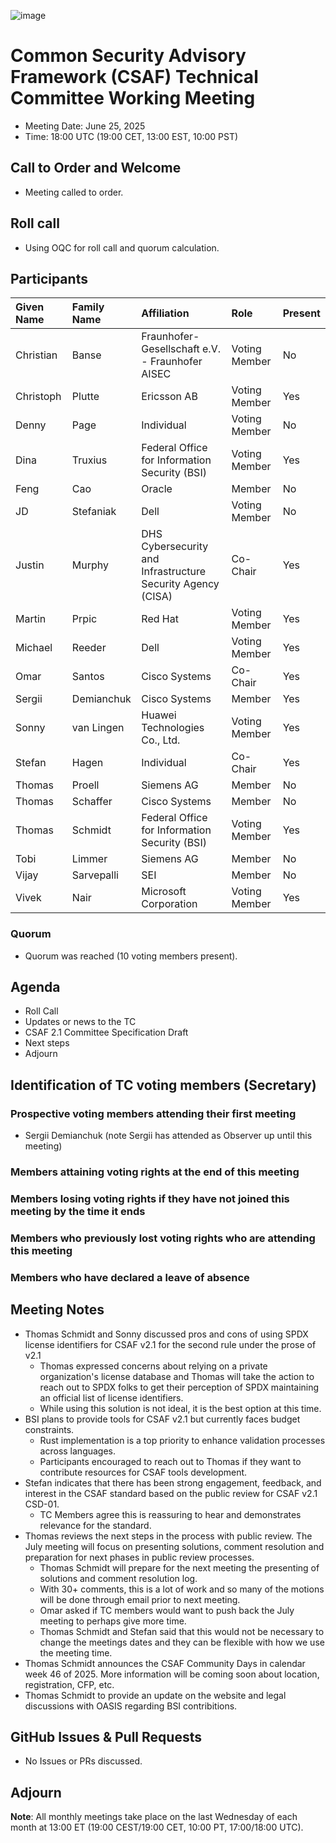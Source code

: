 ![image](https://user-images.githubusercontent.com/1690898/139102180-5c1e2583-14f1-4f58-ab2b-9e3807ed529c.png)

# Common Security Advisory Framework (CSAF) Technical Committee Working Meeting

- Meeting Date: June 25, 2025
- Time: 18:00 UTC (19:00 CET, 13:00 EST, 10:00 PST)

## Call to Order and Welcome

- Meeting called to order.

## Roll call

- Using OQC for roll call and quorum calculation.

## Participants

| Given Name | Family Name | Affiliation                                                 | Role          | Present |
|:-----------|:------------|:------------------------------------------------------------|:--------------|:--------|
| Christian  | Banse       | Fraunhofer-Gesellschaft e.V. - Fraunhofer AISEC             | Voting Member | No      |
| Christoph  | Plutte      | Ericsson AB                                                 | Voting Member | Yes     |
| Denny      | Page        | Individual                                                  | Voting Member | No      |
| Dina       | Truxius     | Federal Office for Information Security (BSI)               | Voting Member | Yes     |
| Feng       | Cao         | Oracle                                                      | Member        | No      |
| JD         | Stefaniak   | Dell                                                        | Voting Member | No      |
| Justin     | Murphy      | DHS Cybersecurity and Infrastructure Security Agency (CISA) | Co-Chair      | Yes     |
| Martin     | Prpic       | Red Hat                                                     | Voting Member | Yes     |
| Michael    | Reeder      | Dell                                                        | Voting Member | Yes     |
| Omar       | Santos      | Cisco Systems                                               | Co-Chair      | Yes     |
| Sergii     | Demianchuk  | Cisco Systems                                               | Member        | Yes     |
| Sonny      | van Lingen  | Huawei Technologies Co., Ltd.                               | Voting Member | Yes     |
| Stefan     | Hagen       | Individual                                                  | Co-Chair      | Yes     |
| Thomas     | Proell      | Siemens AG                                                  | Member        | No      |
| Thomas     | Schaffer    | Cisco Systems                                               | Member        | No      |
| Thomas     | Schmidt     | Federal Office for Information Security (BSI)               | Voting Member | Yes     |
| Tobi       | Limmer      | Siemens AG                                                  | Member        | No      |
| Vijay      | Sarvepalli  | SEI                                                         | Member        | No      |
| Vivek      | Nair        | Microsoft Corporation                                       | Voting Member | Yes     |

### Quorum

- Quorum was reached (10 voting members present).

## Agenda

- Roll Call
- Updates or news to the TC
- CSAF 2.1 Committee Specification Draft
- Next steps
- Adjourn

## Identification of TC voting members (Secretary)

### Prospective voting members attending their first meeting

- Sergii Demianchuk (note Sergii has attended as Observer up until this meeting)

### Members attaining voting rights at the end of this meeting

### Members losing voting rights if they have not joined this meeting by the time it ends

### Members who previously lost voting rights who are attending this meeting

### Members who have declared a leave of absence

## Meeting Notes

- Thomas Schmidt and Sonny discussed pros and cons of using SPDX license identifiers for CSAF v2.1 for the second rule under the prose of v2.1
  - Thomas expressed concerns about relying on a private organization's license database and Thomas will take the action to reach out to SPDX folks to get their perception of SPDX maintaining an official list of license identifiers.
  - While using this solution is not ideal, it is the best option at this time.
- BSI plans to provide tools for CSAF v2.1 but currently faces budget constraints.
  - Rust implementation is a top priority to enhance validation processes across languages.
  - Participants encouraged to reach out to Thomas if they want to contribute resources for CSAF tools development.
- Stefan indicates that there has been strong engagement, feedback, and interest in the CSAF standard based on the public review for CSAF v2.1 CSD-01.
  - TC Members agree this is reassuring to hear and demonstrates relevance for the standard.
- Thomas reviews the next steps in the process with public review. The July meeting will focus on presenting solutions, comment resolution and preparation for next phases in public review processes.
  - Thomas Schmidt will prepare for the next meeting the presenting of solutions and comment resolution log.
  - With 30+ comments, this is a lot of work and so many of the motions will be done through email prior to next meeting.
  - Omar asked if TC members would want to push back the July meeting to perhaps give more time.
  - Thomas Schmidt and Stefan said that this would not be necessary to change the meetings dates and they can be flexible with how we use the meeting time.
- Thomas Schmidt announces the CSAF Community Days in calendar week 46 of 2025. More information will be coming soon about location, registration, CFP, etc.
- Thomas Schmidt to provide an update on the website and legal discussions with OASIS regarding BSI contribitions.

## GitHub Issues & Pull Requests

- No Issues or PRs discussed.

## Adjourn

**Note**: All monthly meetings take place on the last Wednesday of each month at 13:00 ET (19:00 CEST/19:00 CET, 10:00 PT, 17:00/18:00 UTC).
